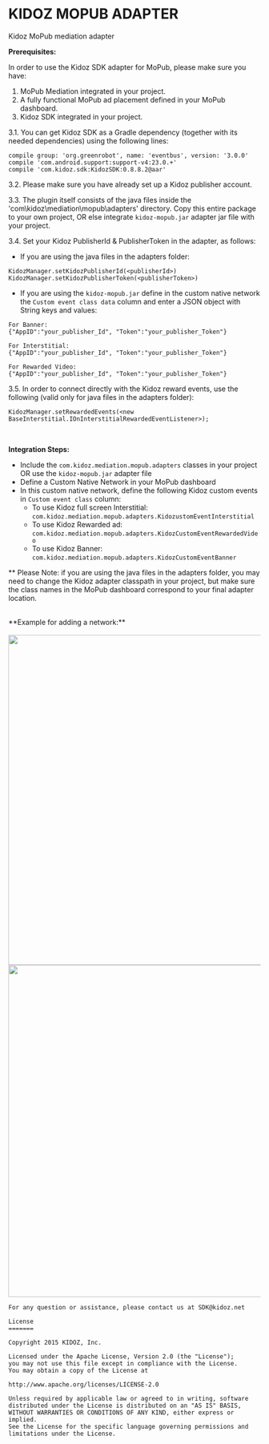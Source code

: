 
# KIDOZ MOPUB ADAPTER
Kidoz MoPub mediation adapter
</br>

**Prerequisites:**

In order to use the Kidoz SDK adapter for MoPub, please make sure you have:
1. MoPub Mediation integrated in your project.
2. A fully functional MoPub ad placement defined in your MoPub dashboard.
3. Kidoz SDK integrated in your project.

3.1. You can get Kidoz SDK as a Gradle dependency (together with its needed dependencies) using the following lines:

```
compile group: 'org.greenrobot', name: 'eventbus', version: '3.0.0'
compile 'com.android.support:support-v4:23.0.+'
compile 'com.kidoz.sdk:KidozSDK:0.8.8.2@aar'
```

3.2. Please make sure you have already set up a Kidoz publisher account.

3.3. The plugin itself consists of the java files inside the 'com\kidoz\mediation\mopub\adapters' directory. Copy this entire package to your own project, OR else integrate `kidoz-mopub.jar` adapter jar file with your project.

3.4. Set your Kidoz PublisherId & PublisherToken in the adapter, as follows:

- If you are using the java files in the adapters folder:
```
KidozManager.setKidozPublisherId(<publisherId>)
KidozManager.setKidozPublisherToken(<publisherToken>)
```

- If you are using the `kidoz-mopub.jar` define in the custom native network the `Custom event class data` column and enter a JSON object with String keys and values:
```
For Banner:
{"AppID":"your_publisher_Id", "Token":"your_publisher_Token"}

For Interstitial:
{"AppID":"your_publisher_Id", "Token":"your_publisher_Token"}

For Rewarded Video:
{"AppID":"your_publisher_Id", "Token":"your_publisher_Token"}
```

3.5. In order to connect directly with the Kidoz reward events, use the following (valid only for java files in the adapters folder):
```
KidozManager.setRewardedEvents(<new BaseInterstitial.IOnInterstitialRewardedEventListener>);
```

</br>

**Integration Steps:**
* Include the `com.kidoz.mediation.mopub.adapters` classes in your project OR use the `kidoz-mopub.jar` adapter file
* Define a Custom Native Network in your MoPub dashboard
* In this custom native network, define the following Kidoz custom events in `Custom event class` column:
  * To use Kidoz full screen Interstitial: `com.kidoz.mediation.mopub.adapters.KidozustomEventInterstitial`
  * To use Kidoz Rewarded ad: `com.kidoz.mediation.mopub.adapters.KidozCustomEventRewardedVideo`
  * To use Kidoz Banner: `com.kidoz.mediation.mopub.adapters.KidozCustomEventBanner`


** Please Note: if you are using the java files in the adapters folder, you may need to change the Kidoz adapter classpath in your project, but make sure the class names in the MoPub dashboard correspond to your final adapter location.


<br/>
**Example for adding a network:**
</br>

</br>
<a href="url"><img src="https://cdn.kidoz.net/sdk/mopub_add_network.png" align="left" height="659" width="994" ></a>
</br>



</br>
<br/>
</br>
<a href="url"><img src="https://cdn.kidoz.net/sdk/mopub_manage_network.png" align="center" height="663" width="998" ></a>
</br>



```
For any question or assistance, please contact us at SDK@kidoz.net

License
=======

Copyright 2015 KIDOZ, Inc.

Licensed under the Apache License, Version 2.0 (the "License");
you may not use this file except in compliance with the License.
You may obtain a copy of the License at

http://www.apache.org/licenses/LICENSE-2.0

Unless required by applicable law or agreed to in writing, software
distributed under the License is distributed on an "AS IS" BASIS,
WITHOUT WARRANTIES OR CONDITIONS OF ANY KIND, either express or implied.
See the License for the specific language governing permissions and
limitations under the License.
